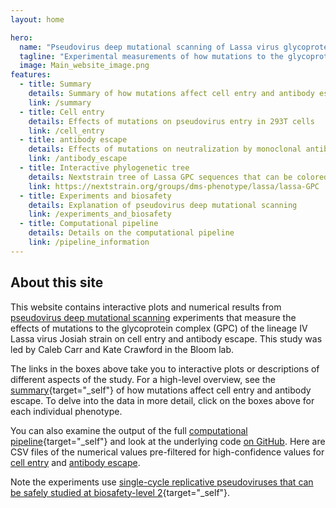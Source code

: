 ```yaml
---
layout: home

hero:
  name: "Pseudovirus deep mutational scanning of Lassa virus glycoprotein complex"
  tagline: "Experimental measurements of how mutations to the glycoprotein complex (GPC) from the lineage IV Lassa virus Josiah strain affect cell entry and antibody escape."
  image: Main_website_image.png
features:
  - title: Summary
    details: Summary of how mutations affect cell entry and antibody escape
    link: /summary
  - title: Cell entry
    details: Effects of mutations on pseudovirus entry in 293T cells
    link: /cell_entry
  - title: antibody escape
    details: Effects of mutations on neutralization by monoclonal antibodies
    link: /antibody_escape
  - title: Interactive phylogenetic tree
    details: Nextstrain tree of Lassa GPC sequences that can be colored by antibody escape
    link: https://nextstrain.org/groups/dms-phenotype/lassa/lassa-GPC
  - title: Experiments and biosafety
    details: Explanation of pseudovirus deep mutational scanning
    link: /experiments_and_biosafety
  - title: Computational pipeline
    details: Details on the computational pipeline
    link: /pipeline_information
---
```


## About this site
This website contains interactive plots and numerical results from [pseudovirus deep mutational scanning](https://doi.org/10.1016/j.cell.2023.02.001) experiments that measure the effects of mutations to the glycoprotein complex (GPC) of the lineage IV Lassa virus Josiah strain on cell entry and antibody escape.
This study was led by Caleb Carr and Kate Crawford in the Bloom lab.

The links in the boxes above take you to interactive plots or descriptions of different aspects of the study.
For a high-level overview, see the [summary](summary){target="_self"} of how mutations affect cell entry and antibody escape.
To delve into the data in more detail, click on the boxes above for each individual phenotype.

You can also examine the output of the full [computational pipeline](pipeline_information){target="_self"} and look at the underlying code [on GitHub](https://github.com/dms-vep/LASV_Josiah_GP_DMS.git).
Here are CSV files of the numerical values pre-filtered for high-confidence values for [cell entry](https://github.com/dms-vep/LASV_Josiah_GP_DMS/blob/main/results/filtered_func_effect_CSVs/293T_filtered_func_effects.csv) and [antibody escape](https://github.com/dms-vep/LASV_Josiah_GP_DMS/tree/main/results/filtered_antibody_escape_CSVs).

Note the experiments use [single-cycle replicative pseudoviruses that can be safely studied at biosafety-level 2](experiments_and_biosafety){target="_self"}.

